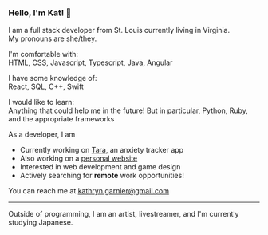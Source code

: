 ### Hello, I'm Kat! :star2:  
  
I am a full stack developer from St. Louis currently living in Virginia.  
My pronouns are she/they.

I'm comfortable with:  
HTML, CSS, Javascript, Typescript, Java, Angular  
  
I have some knowledge of:  
React, SQL, C++, Swift  

I would like to learn:  
Anything that could help me in the future! But in particular, Python, Ruby, and the appropriate frameworks  

As a developer, I am
- Currently working on [Tara](https://github.com/April-2022-LC-LiftOff/team-ave), an anxiety tracker app
- Also working on a [personal website](katsinskyd.github.io/portfolio)
- Interested in web development and game design
- Actively searching for **remote** work opportunities! 

You can reach me at kathryn.garnier@gmail.com

---

Outside of programming, I am an artist, livestreamer, and I'm currently studying Japanese.
